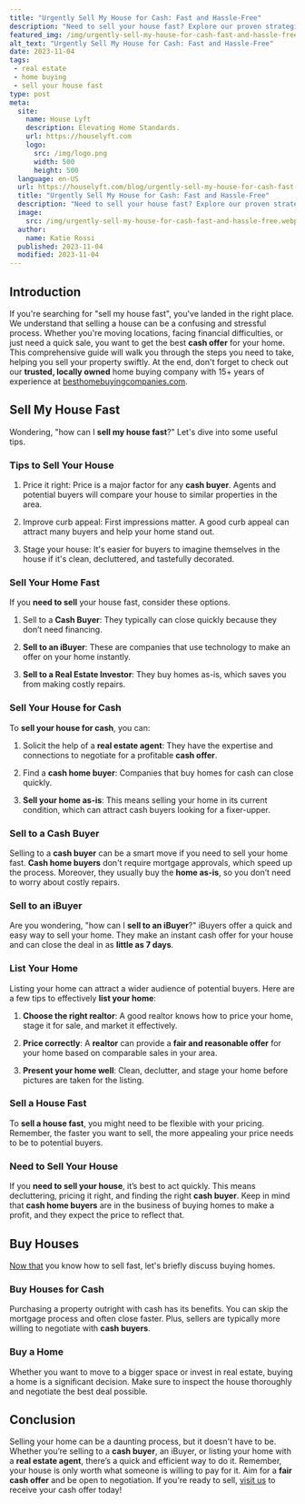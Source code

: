 ```yaml
---
title: "Urgently Sell My House for Cash: Fast and Hassle-Free"
description: "Need to sell your house fast? Explore our proven strategies and expert tips for a quick and hassle-free sale. Discover the secrets today!"
featured_img: /img/urgently-sell-my-house-for-cash-fast-and-hassle-free.webp
alt_text: "Urgently Sell My House for Cash: Fast and Hassle-Free"
date: 2023-11-04
tags:
 - real estate
 - home buying
 - sell your house fast
type: post
meta:
  site:
    name: House Lyft
    description: Elevating Home Standards.
    url: https://houselyft.com
    logo:
      src: /img/logo.png
      width: 500
      height: 500
  language: en-US
  url: https://houselyft.com/blog/urgently-sell-my-house-for-cash-fast-and-hassle-free
  title: "Urgently Sell My House for Cash: Fast and Hassle-Free"
  description: "Need to sell your house fast? Explore our proven strategies and expert tips for a quick and hassle-free sale. Discover the secrets today!"
  image:
    src: /img/urgently-sell-my-house-for-cash-fast-and-hassle-free.webp
  author:
    name: Katie Rossi
  published: 2023-11-04
  modified: 2023-11-04
---
```


## Introduction

If you're searching for "sell my house fast", you've landed in the right place. We understand that selling a house can be a confusing and stressful process. Whether you're moving locations, facing financial difficulties, or just need a quick sale, you want to get the best **cash offer** for your home. This comprehensive guide will walk you through the steps you need to take, helping you sell your property swiftly. At the end, don't forget to check out our **trusted, locally owned** home buying company with 15+ years of experience at [besthomebuyingcompanies.com](https://besthomebuyingcompanies.com/).

## Sell My House Fast
Wondering, "how can I **sell my house fast**?" Let's dive into some useful tips.

### Tips to Sell Your House

1. Price it right: Price is a major factor for any **cash buyer**. Agents and potential buyers will compare your house to similar properties in the area. 

2. Improve curb appeal: First impressions matter. A good curb appeal can attract many buyers and help your home stand out.

3. Stage your house: It's easier for buyers to imagine themselves in the house if it's clean, decluttered, and tastefully decorated.

### Sell Your Home Fast

If you **need to sell** your house fast, consider these options.

1. Sell to a **Cash Buyer**: They typically can close quickly because they don’t need financing.

2. **Sell to an iBuyer**: These are companies that use technology to make an offer on your home instantly. 

3. **Sell to a Real Estate Investor**: They buy homes as-is, which saves you from making costly repairs.

### Sell Your House for Cash

To **sell your house for cash**, you can:

1. Solicit the help of a **real estate agent**: They have the expertise and connections to negotiate for a profitable **cash offer**.

2. Find a **cash home buyer**: Companies that buy homes for cash can close quickly.

3. **Sell your home as-is**: This means selling your home in its current condition, which can attract cash buyers looking for a fixer-upper.

### Sell to a Cash Buyer

Selling to a **cash buyer** can be a smart move if you need to sell your home fast. **Cash home buyers** don't require mortgage approvals, which speed up the process. Moreover, they usually buy the **home as-is**, so you don’t need to worry about costly repairs.

### Sell to an iBuyer

Are you wondering, "how can I **sell to an iBuyer**?" iBuyers offer a quick and easy way to sell your home. They make an instant cash offer for your house and can close the deal in as **little as 7 days**.

### List Your Home

Listing your home can attract a wider audience of potential buyers. Here are a few tips to effectively **list your home**:

1. **Choose the right realtor**: A good realtor knows how to price your home, stage it for sale, and market it effectively.

2. **Price correctly**: A **realtor** can provide a **fair and reasonable offer** for your home based on comparable sales in your area.

3. **Present your home well**: Clean, declutter, and stage your home before pictures are taken for the listing.

### Sell a House Fast

To **sell a house fast**, you might need to be flexible with your pricing. Remember, the faster you want to sell, the more appealing your price needs to be to potential buyers.

### Need to Sell Your House

If you **need to sell your house**, it’s best to act quickly. This means decluttering, pricing it right, and finding the right **cash buyer**. Keep in mind that **cash home buyers** are in the business of buying homes to make a profit, and they expect the price to reflect that.

## Buy Houses

[Now   that](https://swifthomeshifts.com/blog/sell-your-house-fast-quick-solutions-for-a-swift-sale) you know how to sell fast, let's briefly discuss buying homes.

### Buy Houses for Cash

Purchasing a property outright with cash has its benefits. You can skip the mortgage process and often close faster. Plus, sellers are typically more willing to negotiate with **cash buyers**.

### Buy a Home

Whether you want to move to a bigger space or invest in real estate, buying a home is a significant decision. Make sure to inspect the house thoroughly and negotiate the best deal possible.

## Conclusion

Selling your home can be a daunting process, but it doesn't have to be. Whether you’re selling to a **cash buyer**, an iBuyer, or listing your home with a **real estate agent**, there’s a quick and efficient way to do it. Remember, your house is only worth what someone is willing to pay for it. Aim for a **fair cash offer** and be open to negotiation. If you're ready to sell, [visit us](https://besthomebuyingcompanies.com/) to receive your cash offer today!